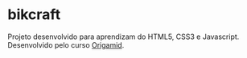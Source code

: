 # bikcraft

Projeto desenvolvido para aprendizam do HTML5, CSS3 e Javascript. Desenvolvido pelo curso <a href='https://www.origamid.com/'>Origamid</a>.

